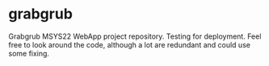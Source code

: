 # grabgrub
Grabgrub MSYS22 WebApp project repository. Testing for deployment.
Feel free to look around the code, although a lot are redundant and could use some fixing.
